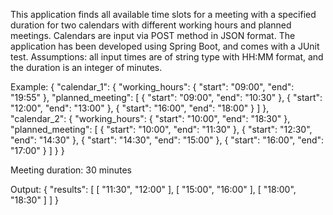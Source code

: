 This application finds all available time slots for a meeting with a specified duration for two calendars with different working hours and planned meetings.
Calendars are input via POST method in JSON format.
The application has been developed using Spring Boot, and comes with a JUnit test.
Assumptions: all input times are of string type with HH:MM format, and the duration is an integer of minutes.

Example:
{
"calendar_1": {
"working_hours": {
"start": "09:00",
"end": "19:55"
},
"planned_meeting": [
{
"start": "09:00",
"end": "10:30"
},
{
"start": "12:00",
"end": "13:00"
},
{
"start": "16:00",
"end": "18:00"
}
]
},
"calendar_2": {
"working_hours": {
"start": "10:00",
"end": "18:30"
},
"planned_meeting": [
{
"start": "10:00",
"end": "11:30"
},
{
"start": "12:30",
"end": "14:30"
},
{
"start": "14:30",
"end": "15:00"
},
{
"start": "16:00",
"end": "17:00"
}
]
}
}

Meeting duration: 30 minutes

Output:
{
"results": [
[
"11:30",
"12:00"
],
[
"15:00",
"16:00"
],
[
"18:00",
"18:30"
]
]
}